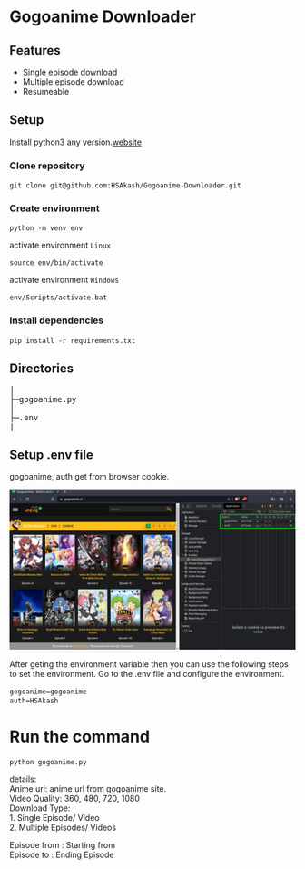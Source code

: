 # Gogoanime Downloader

## Features
* Single episode download
* Multiple episode download
* Resumeable

## Setup
Install python3 any version.[website](https://www.python.org/)
### Clone repository
```
git clone git@github.com:HSAkash/Gogoanime-Downloader.git
```
### Create environment
```
python -m venv env
```
activate environment `Linux`
```
source env/bin/activate
```
activate environment `Windows`
```
env/Scripts/activate.bat
```
### Install dependencies
```
pip install -r requirements.txt
```

## Directories
<pre>
│  
├─gogoanime.py
│
├─.env
|
</pre>

## Setup .env file
gogoanime, auth get from browser cookie.
<p>
<img src='pic/gogoanime.png'/>
<p>
After geting the environment variable then you can use the following steps to set the environment.
Go to the .env file and configure the environment.

```
gogoanime=gogoanime
auth=HSAkash
```

# Run the command
```
python gogoanime.py
```
details:<br>
Anime url: anime url from gogoanime site.<br>
Video Quality: 360, 480, 720, 1080<br>
Download Type:<br>
    1. Single Episode/ Video<br>
    2. Multiple Episodes/ Videos <br>

Episode from : Starting from<br>
Episode to : Ending Episode<br>